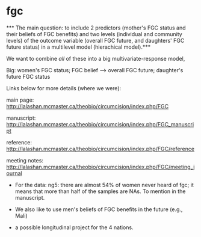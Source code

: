 # fgc

*** The main question:  to include 2 predictors (mother's FGC status and their beliefs of FGC benefits) and two levels (individual and community levels) of the outcome variable (overall FGC future, and daughters' FGC future status) in a multilevel model (hierachical model).***  

We want to combine _all_ of these into a big multivariate-response model,

Big: women's FGC status; FGC belief 
	--> overall FGC future; daughter's future FGC status

Links below for more details (where we were):

main page:  http://lalashan.mcmaster.ca/theobio/circumcision/index.php/FGC

manuscript:  http://lalashan.mcmaster.ca/theobio/circumcision/index.php/FGC_manuscript

reference:  http://lalashan.mcmaster.ca/theobio/circumcision/index.php/FGC/reference

meeting notes: http://lalashan.mcmaster.ca/theobio/circumcision/index.php/FGC/meeting_journal

+ For the data:
ng5:  there are almost 54% of women never heard of fgc; it means that more than half of the samples are NAs.  To mention in the manuscript.

+ We also like to use men's beliefs of FGC benefits in the future (e.g., Mali)

+ a possible longitudinal project for the 4 nations.
